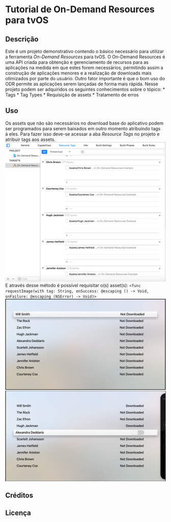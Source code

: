 # Tutorial de On-Demand Resources para tvOS

Descrição
-----------
  Este é um projeto demonstrativo contendo o básico necessário para utilizar a ferramenta *On-Demand Resources* para tvOS.
  O On-Demand Resources é uma API criada para obtenção e gerenciamento de recursos para as aplicações na medida em que estes forem necessários, permitindo assim a construção de aplicações menores e a realização de downloads mais otimizados por parte do usuário. Outro fator importante é que o bom uso do ODR permite as aplicações serem lançadas de forma mais rápida.
  Nesse projeto podem ser adquiridos os seguintes conhecimentos sobre o tópico:
	* Tags
	* Tag Types
	* Requisição de assets
	* Tratamento de erros


Uso
----------
Os assets que não são necessários no download base do aplicativo podem ser programados para serem baixados em outro momento atribuindo tags à eles. Para fazer isso deve-se acessar a aba *Resource Tags* no projeto e atribuir tags aos assets.
![](/Screenshots/Screen1.png)
E através desse método é possível requisitar o(s) asset(s): 
`<func requestImage(with tag: String, onSuccess: @escaping () -> Void, onFailure: @escaping (NSError) -> Void)>`
![](/Screenshots/Screen2.png)
![](/Screenshots/Screen3.png)

Créditos
--------

Licença
--------
